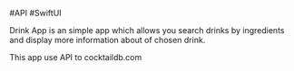 #API #SwiftUI

Drink App is an simple app which allows you
search drinks by ingredients and display more
information about of chosen drink. 

This app use API to cocktaildb.com
